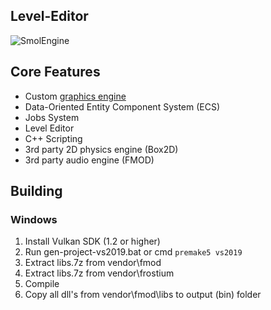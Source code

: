 ## Level-Editor
![SmolEngine](https://i.imgur.com/vS3DiqW.png)
## Core Features

- Custom [graphics engine](https://github.com/YellowDummy/Frostium3D)
- Data-Oriented Entity Component System (ECS)
- Jobs System
- Level Editor
- C++ Scripting
- 3rd party 2D physics engine (Box2D)
- 3rd party audio engine (FMOD)

## Building
### Windows
1. Install Vulkan SDK (1.2 or higher)
2. Run gen-project-vs2019.bat or cmd ```premake5 vs2019```
3. Extract libs.7z from vendor\fmod
4. Extract libs.7z from vendor\frostium
5. Compile
6. Copy all dll's from vendor\fmod\libs to output (bin) folder
